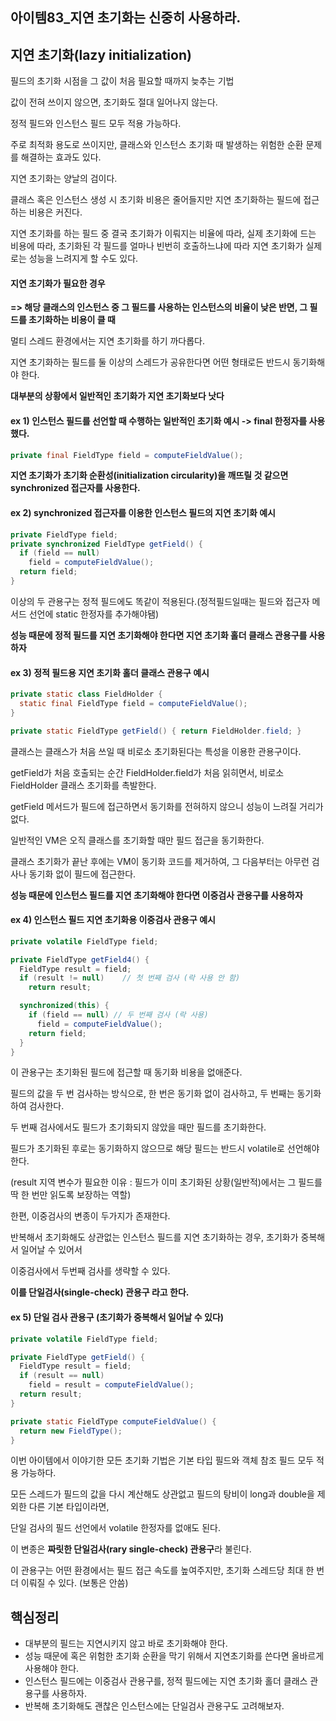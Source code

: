아이템83_지연 초기화는 신중히 사용하라.
------

## 지연 초기화(lazy initialization)

필드의 초기화 시점을 그 값이 처음 필요할 때까지 늦추는 기법

값이 전혀 쓰이지 않으면, 초기화도 절대 일어나지 않는다.

정적 필드와 인스턴스 필드 모두 적용 가능하다.

주로 최적화 용도로 쓰이지만, 클래스와 인스턴스 초기화 때 발생하는 위험한 순환 문제를 해결하는 효과도 있다.

지연 초기화는 양날의 검이다.

클래스 혹은 인스턴스 생성 시 초기화 비용은 줄어들지만 지연 초기화하는 필드에 접근하는 비용은 커진다.

지연 초기화를 하는 필드 중 결국 초기화가 이뤄지는 비율에 따라, 실제 초기화에 드는 비용에 따라, 초기화된 각 필드를 얼마나 빈번히 호출하느냐에 따라 지연 초기화가 실제로는 성능을 느려지게 할 수도 있다.

#### 지연 초기화가 필요한 경우
**=> 해당 클래스의 인스턴스 중 그 필드를 사용하는 인스턴스의 비율이 낮은 반면, 그 필드를 초기화하는 비용이 클 때**

멀티 스레드 환경에서는 지연 초기화를 하기 까다롭다.

지연 초기화하는 필드를 둘 이상의 스레드가 공유한다면 어떤 형태로든 반드시 동기화해야 한다.

**대부분의 상황에서 일반적인 초기화가 지연 초기화보다 낫다**
 

#### ex 1) 인스턴스 필드를 선언할 때 수행하는 일반적인 초기화 예시 -> final 한정자를 사용했다.
```java
private final FieldType field = computeFieldValue();
 ```

**지연 초기화가 초기화 순환성(initialization circularity)을 깨뜨릴 것 같으면 synchronized 접근자를 사용한다.**

#### ex 2) synchronized 접근자를 이용한 인스턴스 필드의 지연 초기화 예시
```java
private FieldType field;
private synchronized FieldType getField() {
  if (field == null)
    field = computeFieldValue();
  return field;
}
```

이상의 두 관용구는 정적 필드에도 똑같이 적용된다.(정적필드일때는 필드와 접근자 메서드 선언에 static 한정자를 추가해야됌)
 
**성능 때문에 정적 필드를 지연 초기화해야 한다면 지연 초기화 홀더 클래스 관용구를 사용하자**

#### ex 3) 정적 필드용 지연 초기화 홀더 클래스 관용구 예시
```java
private static class FieldHolder {
  static final FieldType field = computeFieldValue();
}

private static FieldType getField() { return FieldHolder.field; }
```

클래스는 클래스가 처음 쓰일 때 비로소 초기화된다는 특성을 이용한 관용구이다.

getField가 처음 호출되는 순간 FieldHolder.field가 처음 읽히면서, 비로소 FieldHolder 클래스 초기화를 촉발한다.

getField 메서드가 필드에 접근하면서 동기화를 전혀하지 않으니 성능이 느려질 거리가 없다.

일반적인 VM은 오직 클래스를 초기화할 때만 필드 접근을 동기화한다.

클래스 초기화가 끝난 후에는 VM이 동기화 코드를 제거하여, 그 다음부터는 아무런 검사나 동기화 없이 필드에 접근한다.

**성능 때문에 인스턴스 필드를 지연 초기화해야 한다면 이중검사 관용구를 사용하자**

#### ex 4) 인스턴스 필드 지연 초기화용 이중검사 관용구 예시
```java
private volatile FieldType field;

private FieldType getField4() {
  FieldType result = field;
  if (result != null)    // 첫 번째 검사 (락 사용 안 함)
    return result;

  synchronized(this) {
    if (field == null) // 두 번째 검사 (락 사용)
      field = computeFieldValue();
    return field;
  }
}
```

이 관용구는 초기화된 필드에 접근할 때 동기화 비용을 없애준다.

필드의 값을 두 번 검사하는 방식으로, 한 번은 동기화 없이 검사하고, 두 번째는 동기화하여 검사한다.

두 번째 검사에서도 필드가 초기화되지 않았을 때만 필드를 초기화한다.

필드가 초기화된 후로는 동기화하지 않으므로 해당 필드는 반드시 volatile로 선언해야한다.

(result 지역 변수가 필요한 이유 : 필드가 이미 초기화된 상황(일반적)에서는 그 필드를 딱 한 번만 읽도록 보장하는 역할)

한편, 이중검사의 변종이 두가지가 존재한다.

반복해서 초기화해도 상관없는 인스턴스 필드를 지연 초기화하는 경우, 초기화가 중복해서 일어날 수 있어서

이중검사에서 두번째 검사를 생략할 수 있다.

**이를 단일검사(single-check) 관용구 라고 한다.**
 
#### ex 5) 단일 검사 관용구 (초기화가 중복해서 일어날 수 있다)
```java
private volatile FieldType field;

private FieldType getField() {
  FieldType result = field;
  if (result == null)
    field = result = computeFieldValue();
  return result;
}

private static FieldType computeFieldValue() {
  return new FieldType();
}
``` 

이번 아이템에서 이야기한 모든 초기화 기법은 기본 타입 필드와 객체 참조 필드 모두 적용 가능하다.

모든 스레드가 필드의 값을 다시 계산해도 상관없고 필드의 탕비이 long과 double을 제외한 다른 기본 타입이라면,

단일 검사의 필드 선언에서 volatile 한정자를 없애도 된다.

이 변종은 **짜릿한 단일검사(rary single-check) 관용구**라 불린다.

이 관용구는 어떤 환경에서는 필드 접근 속도를 높여주지만, 초기화 스레드당 최대 한 번 더 이뤄질 수 있다. (보통은 안씀)

## 핵심정리
- 대부분의 필드는 지연시키지 않고 바로 초기화해야 한다.
- 성능 때문에 혹은 위험한 초기화 순환을 막기 위해서 지연초기화를 쓴다면 올바르게 사용해야 한다.
- 인스턴스 필드에는 이중검사 관용구를, 정적 필드에는 지연 초기화 홀더 클래스 관용구를 사용하자.
- 반복해 초기화해도 괜찮은 인스턴스에는 단일검사 관용구도 고려해보자.
